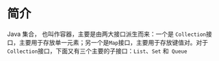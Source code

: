 # 简介

Java 集合， 也叫作容器，主要是由两大接口派生而来：一个是 `Collection`接口，主要用于存放单一元素；另一个是`Map`接口，主要用于存放键值对。对于`Collection`接口，下面又有三个主要的子接口：`List`、`Set` 和` Queue`